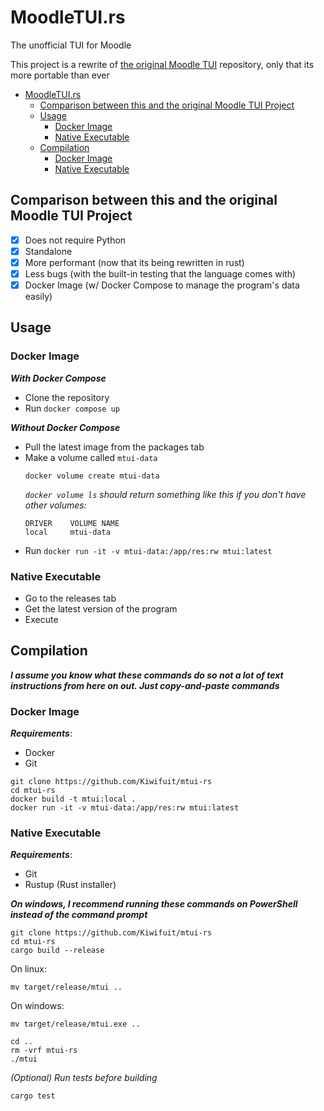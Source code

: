 <!--
 Copyright (c) 2022 Misery <mahkiwi123@gmail.com>

 This software is released under the MIT License.
 https://opensource.org/licenses/MIT
-->

# MoodleTUI.rs

The unofficial TUI for Moodle

This project is a rewrite of [the original Moodle TUI](https://github.com/Kiwifuit/MoodleTUI) repository, only that its more portable than ever

- [MoodleTUI.rs](#moodletuirs)
  - [Comparison between this and the original Moodle TUI Project](#comparison-between-this-and-the-original-moodle-tui-project)
  - [Usage](#usage)
    - [Docker Image](#docker-image)
    - [Native Executable](#native-executable)
  - [Compilation](#compilation)
    - [Docker Image](#docker-image-1)
    - [Native Executable](#native-executable-1)

## Comparison between this and the original Moodle TUI Project
- [x] Does not require Python
- [x] Standalone
- [x] More performant (now that its being rewritten in rust)
- [x] Less bugs (with the built-in testing that the language comes with)
- [x] Docker Image (w/ Docker Compose to manage the program's data easily)

## Usage
### Docker Image
***With Docker Compose***
- Clone the repository
- Run `docker compose up`

***Without Docker Compose***
- Pull the latest image from the packages tab
- Make a volume called `mtui-data`
  ```
  docker volume create mtui-data
  ```
  *`docker volume ls` should return something like this if you don't have other volumes:*
  ```
  DRIVER    VOLUME NAME
  local     mtui-data
  ```
- Run `docker run -it -v mtui-data:/app/res:rw mtui:latest`

### Native Executable
- Go to the releases tab
- Get the latest version of the program
- Execute

## Compilation
***I assume you know what these commands do so not a lot of text instructions from here on out. Just copy-and-paste commands***

### Docker Image
***Requirements***:
- Docker
- Git

```
git clone https://github.com/Kiwifuit/mtui-rs
cd mtui-rs
docker build -t mtui:local .
docker run -it -v mtui-data:/app/res:rw mtui:latest
```

### Native Executable
***Requirements***:
- Git
- Rustup (Rust installer)

***On windows, I recommend running these commands on PowerShell instead of the command prompt***

```
git clone https://github.com/Kiwifuit/mtui-rs
cd mtui-rs
cargo build --release
```
On linux:
```
mv target/release/mtui ..
```

On windows:
```
mv target/release/mtui.exe ..
```

```
cd ..
rm -vrf mtui-rs
./mtui
```

*(Optional) Run tests before building*

```
cargo test
```